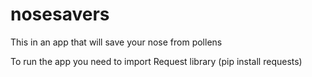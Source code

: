 # nosesavers
This in an app that will save your nose from pollens

To run the app you need to import Request library (pip install requests)